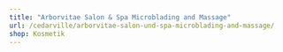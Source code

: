 ```yaml
---
title: "Arborvitae Salon & Spa Microblading and Massage"
url: /cedarville/arborvitae-salon-und-spa-microblading-and-massage/
shop: Kosmetik
---
```

